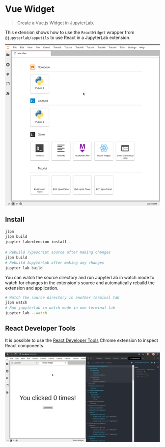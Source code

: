 # Vue Widget

> Create a Vue.js Widget in JupyterLab.

This extension shows how to use the `ReactWidget` wrapper from `@jupyterlab/apputils` to use React in a JupyterLab extension.

![vue-widget](preview2.gif)

## Install

```bash
jlpm
jlpm build
jupyter labextension install .

# Rebuild Typescript source after making changes
jlpm build
# Rebuild JupyterLab after making any changes
jupyter lab build
```

You can watch the source directory and run JupyterLab in watch mode to watch for changes in the extension's source and automatically rebuild the extension and application.

```bash
# Watch the source directory in another terminal tab
jlpm watch
# Run jupyterlab in watch mode in one terminal tab
jupyter lab --watch
```

## React Developer Tools

It is possible to use the [React Developer Tools](https://chrome.google.com/webstore/detail/react-developer-tools/fmkadmapgofadopljbjfkapdkoienihi?hl=de) Chrome extension to inspect React components.

![react-dev-tools](preview.gif)
